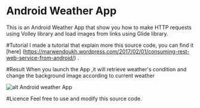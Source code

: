 # Android Weather App
This is an Android Weather App that show you how to make HTTP requests using Volley library and load images from links using Glide library.

#Tutorial
I made a tutorial that explain more this source code, you can find it [here] (https://marwendoukh.wordpress.com/2017/02/01/consuming-rest-web-service-from-android/) .

#Result
When you launch the App ,it will retrieve weather's condition and change the background image according to current weather

![alt Android weather App](https://marwendoukh.files.wordpress.com/2017/01/android-weather-app.png?w=240&h=350)

#Licence
Feel free to use and modify this source code. 


